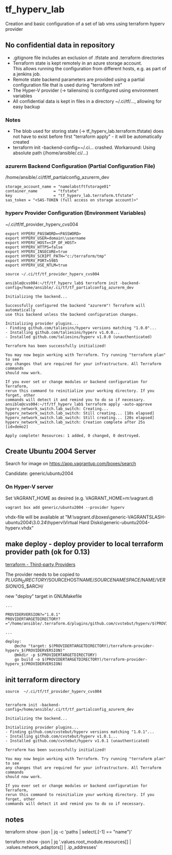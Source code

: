 # tf_hyperv_lab
Creation and basic configuration of a set of lab vms using terraform hyperv provider

## No confidential data in repository

- .gitignore file includes an exclusion of .tfstate and .terraform directories
- Terraform state is kept remotely in an azure storage account. 
   </br>This allows running the configuration from different hosts, e.g. as part of a jenkins job.
- Remote state backend parameters are provided using a partial configuration file that is used during "terraform init"
- The Hyper-V provider (-> taliensins) is configured using environment variables
- All confidential data is kept in files in a directory ~/.ci/tf/..., allowing for easy backup

### Notes
- The blob used for storing state (-> tf_hyperv_lab.terraform.tfstate) does not have to exist before first "terraform apply" - it will be automatically created
- terraform init -backend-config=~/.ci... crashed. Workaround: Using absolute path (/home/ansible/.ci/...)

### azurerm Backend Configuration (Partial Configuration File)

/home/ansible/.ci/tf/tf_partialconfig_azurerm_dev
```
storage_account_name = "namolabstftfstorage01"
container_name       = "tfstate"
key                  = "tf_hyperv_lab.terraform.tfstate"
sas_token = "<SAS-TOKEN (full access on storage account)>"
```

### hyperv Provider Configuration (Environment Variables)

~/.ci/tf/tf_provider_hyperv_cvs004
```
export HYPERV_PASSWORD=<PASSWORD>
export HYPERV_USER=domain\\username
export HYPERV_HOST=<IP_OF_HOST>
export HYPERV_HTTPS=false
export HYPERV_INSECURE=true
export HYPERV_SCRIPT_PATH="c:/terraform/tmp"
export HYPERV_PORT=5985
export HYPERV_USE_NTLM=true
```

```console
source ~/.ci/tf/tf_provider_hyperv_cvs004
```

```console
ansible@cvs004:~/tf/tf_hyperv_lab$ terraform init -backend-config=/home/ansible/.ci/tf/tf_partialconfig_azurerm_dev 

Initializing the backend...

Successfully configured the backend "azurerm"! Terraform will automatically
use this backend unless the backend configuration changes.

Initializing provider plugins...
- Finding github.com/taliesins/hyperv versions matching "1.0.0"...
- Installing github.com/taliesins/hyperv v1.0.0...
- Installed github.com/taliesins/hyperv v1.0.0 (unauthenticated)

Terraform has been successfully initialized!

You may now begin working with Terraform. Try running "terraform plan" to see
any changes that are required for your infrastructure. All Terraform commands
should now work.

If you ever set or change modules or backend configuration for Terraform,
rerun this command to reinitialize your working directory. If you forget, other
commands will detect it and remind you to do so if necessary.
ansible@cvs004:~/tf/tf_hyperv_lab$ terraform apply -auto-approve
hyperv_network_switch.lab_switch: Creating...
hyperv_network_switch.lab_switch: Still creating... [10s elapsed]
hyperv_network_switch.lab_switch: Still creating... [20s elapsed]
hyperv_network_switch.lab_switch: Creation complete after 25s [id=demo2]

Apply complete! Resources: 1 added, 0 changed, 0 destroyed.
```

## Create Ubuntu 2004 Server

Search for image on https://app.vagrantup.com/boxes/search

Candidate: generic/ubuntu2004

### On Hyper-V server

Set VAGRANT_HOME as desired (e.g. VAGRANT_HOME=m:\vagrant.d)

```console
vagrant box add generic/ubuntu2004 --provider hyperv
```

vhdx-file will be available at "M:\vagrant.d\boxes\generic-VAGRANTSLASH-ubuntu2004\3.0.24\hyperv\Virtual Hard Disks\generic-ubuntu2004-hyperv.vhdx"

## make deploy - deploy provider to local terraform provider path (ok for 0.13)

[terraform - Third-party Providers](https://www.hashicorp.com/blog/automatic-installation-of-third-party-providers-with-terraform-0-13/)

The provider needs to be copied to 
$PLUGIN_DIRECTORY/$SOURCEHOSTNAME/$SOURCENAMESPACE/$NAME/$VERSION/$OS_$ARCH/

new "deploy" target in GNUMakefile


```make
...

PROVIDERVERSION?="1.0.1"
PROVIDERTARGETDIRECTORY?="/home/ansible/.terraform.d/plugins/github.com/cvstebut/hyperv/$(PROVIDERVERSION)/linux_amd64"

...

deploy:
	@echo "target: $(PROVIDERTARGETDIRECTORY)/terraform-provider-hyperv_$(PROVIDERVERSION)"
	@mkdir -p $(PROVIDERTARGETDIRECTORY)
	go build -o $(PROVIDERTARGETDIRECTORY)/terraform-provider-hyperv_$(PROVIDERVERSION)

```

## init terraform directory 

```console
source  ~/.ci/tf/tf_provider_hyperv_cvs004


terraform init -backend-config=/home/ansible/.ci/tf/tf_partialconfig_azurerm_dev

Initializing the backend...

Initializing provider plugins...
- Finding github.com/cvstebut/hyperv versions matching "1.0.1"...
- Installing github.com/cvstebut/hyperv v1.0.1...
- Installed github.com/cvstebut/hyperv v1.0.1 (unauthenticated)

Terraform has been successfully initialized!

You may now begin working with Terraform. Try running "terraform plan" to see
any changes that are required for your infrastructure. All Terraform commands
should now work.

If you ever set or change modules or backend configuration for Terraform,
rerun this command to reinitialize your working directory. If you forget, other
commands will detect it and remind you to do so if necessary.
```



## notes

terraform show -json | jq -c 'paths | select(.[-1] == "name")'

terraform show -json | jq '.values.root_module.resources[] | .values.network_adaptors[] | .ip_addresses'